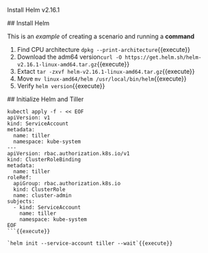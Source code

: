 Install Helm v2.16.1

## Install Helm

This is an _example_ of creating a scenario and running a **command**

1. Find CPU architecture `dpkg --print-architecture`{{execute}}
2. Download the adm64 version`curl -O https://get.helm.sh/helm-v2.16.1-linux-amd64.tar.gz`{{execute}}
3. Extact `tar -zxvf helm-v2.16.1-linux-amd64.tar.gz`{{execute}}
4. Move `mv linux-amd64/helm /usr/local/bin/helm`{{execute}}
5. Verify `helm version`{{execute}}

## Initialize Helm and Tiller

```
kubectl apply -f - << EOF
apiVersion: v1
kind: ServiceAccount
metadata:
  name: tiller
  namespace: kube-system
---
apiVersion: rbac.authorization.k8s.io/v1
kind: ClusterRoleBinding
metadata:
  name: tiller
roleRef:
  apiGroup: rbac.authorization.k8s.io
  kind: ClusterRole
  name: cluster-admin
subjects:
  - kind: ServiceAccount
    name: tiller
    namespace: kube-system
EOF
```{{execute}}

`helm init --service-account tiller --wait`{{execute}}
